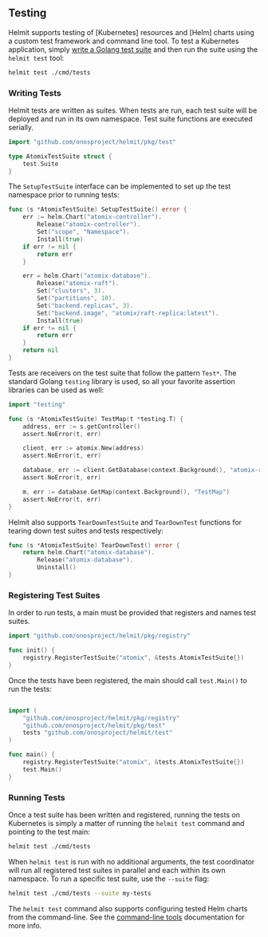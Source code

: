 <!--
SPDX-FileCopyrightText: 2020-present Open Networking Foundation <info@opennetworking.org>

SPDX-License-Identifier: Apache-2.0
-->

## Testing

Helmit supports testing of [Kubernetes] resources and [Helm] charts using a custom test framework and
command line tool. To test a Kubernetes application, simply [write a Golang test suite](#writing-tests)
and then run the suite using the `helmit test` tool:

```bash
helmit test ./cmd/tests
```

### Writing Tests

Helmit tests are written as suites. When tests are run, each test suite will be deployed and run in its own namespace.
Test suite functions are executed serially.

```go
import "github.com/onosproject/helmit/pkg/test"

type AtomixTestSuite struct {
	test.Suite
}
```

The `SetupTestSuite` interface can be implemented to set up the test namespace prior to running tests:

```go
func (s *AtomixTestSuite) SetupTestSuite() error {
	err := helm.Chart("atomix-controller").
        Release("atomix-controller").
        Set("scope", "Namespace").
        Install(true)
    if err != nil {
        return err
    }

    err = helm.Chart("atomix-database").
        Release("atomix-raft").
        Set("clusters", 3).
        Set("partitions", 10).
        Set("backend.replicas", 3).
        Set("backend.image", "atomix/raft-replica:latest").
        Install(true)
    if err != nil {
        return err
    }
    return nil
}
```

Tests are receivers on the test suite that follow the pattern `Test*`. The standard Golang `testing` library is
used, so all your favorite assertion libraries can be used as well:

```go
import "testing"

func (s *AtomixTestSuite) TestMap(t *testing.T) {
    address, err := s.getController()
    assert.NoError(t, err)

    client, err := atomix.New(address)
    assert.NoError(t, err)

    database, err := client.GetDatabase(context.Background(), "atomix-raft")
    assert.NoError(t, err)

    m, err := database.GetMap(context.Background(), "TestMap")
    assert.NoError(t, err)
}
```

Helmit also supports `TearDownTestSuite` and `TearDownTest` functions for tearing down test suites and tests 
respectively:

```go
func (s *AtomixTestSuite) TearDownTest() error {
	return helm.Chart("atomix-database").
		Release("atomix-database").
		Uninstall()
}
```

### Registering Test Suites

In order to run tests, a main must be provided that registers and names test suites.

```go
import "github.com/onosproject/helmit/pkg/registry"

func init() {
	registry.RegisterTestSuite("atomix", &tests.AtomixTestSuite{})
}
```

Once the tests have been registered, the main should call `test.Main()` to run the tests:

```go

import (
	"github.com/onosproject/helmit/pkg/registry"
	"github.com/onosproject/helmit/pkg/test"
	tests "github.com/onosproject/helmit/test"
)

func main() {
	registry.RegisterTestSuite("atomix", &tests.AtomixTestSuite{})
	test.Main()
}
```

### Running Tests

Once a test suite has been written and registered, running the tests on Kubernetes is simply a matter of running
the `helmit test` command and pointing to the test main:

```bash
helmit test ./cmd/tests
```

When `helmit test` is run with no additional arguments, the test coordinator will run all registered test suites 
in parallel and each within its own namespace. To run a specific test suite, use the `--suite` flag:

```bash
helmit test ./cmd/tests --suite my-tests
```

The `helmit test` command also supports configuring tested Helm charts from the command-line. See the 
[command-line tools](#command-line-tools) documentation for more info.
